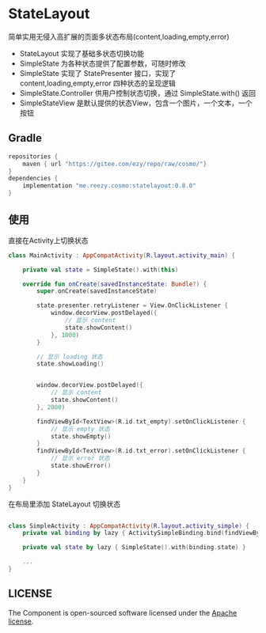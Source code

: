 # StateLayout

简单实用无侵入高扩展的页面多状态布局(content,loading,empty,error)


- StateLayout 实现了基础多状态切换功能
- SimpleState 为各种状态提供了配置参数，可随时修改
- SimpleState 实现了 StatePresenter 接口，实现了 content,loading,empty,error 四种状态的呈现逻辑
- SimpleState.Controller 供用户控制状态切换，通过 SimpleState.with() 返回
- SimpleStateView 是默认提供的状态View，包含一个图片，一个文本，一个按钮

## Gradle

``` groovy
repositories {
    maven { url "https://gitee.com/ezy/repo/raw/cosmo/"}
}
dependencies {
    implementation "me.reezy.cosmo:statelayout:0.8.0"
}
```

## 使用

直接在Activity上切换状态

```kotlin
class MainActivity : AppCompatActivity(R.layout.activity_main) {

    private val state = SimpleState().with(this)

    override fun onCreate(savedInstanceState: Bundle?) {
        super.onCreate(savedInstanceState)

        state.presenter.retryListener = View.OnClickListener {
            window.decorView.postDelayed({
                // 显示 content
                state.showContent()
            }, 1000)
        }

        // 显示 loading 状态
        state.showLoading()


        window.decorView.postDelayed({
            // 显示 content
            state.showContent()
        }, 2000)

        findViewById<TextView>(R.id.txt_empty).setOnClickListener {
            // 显示 empty 状态
            state.showEmpty()
        }
        findViewById<TextView>(R.id.txt_error).setOnClickListener {
            // 显示 error 状态
            state.showError()
        }
    }
}
```


在布局里添加 StateLayout 切换状态

```kotlin

class SimpleActivity : AppCompatActivity(R.layout.activity_simple) {
    private val binding by lazy { ActivitySimpleBinding.bind(findViewById<ViewGroup>(android.R.id.content).getChildAt(0)) }

    private val state by lazy { SimpleState().with(binding.state) }

    ...
}
```

## LICENSE

The Component is open-sourced software licensed under the [Apache license](LICENSE).
